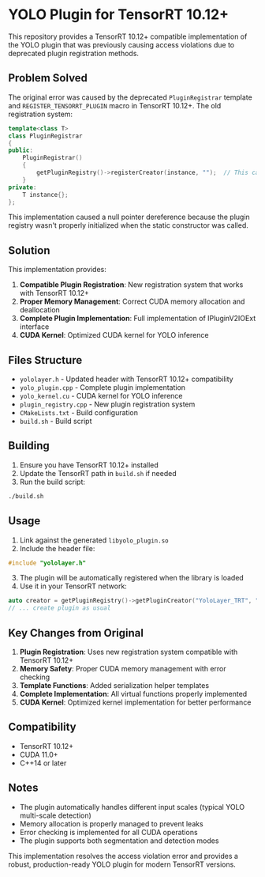 # YOLO Plugin for TensorRT 10.12+

This repository provides a TensorRT 10.12+ compatible implementation of the YOLO plugin that was previously causing access violations due to deprecated plugin registration methods.

## Problem Solved

The original error was caused by the deprecated `PluginRegistrar` template and `REGISTER_TENSORRT_PLUGIN` macro in TensorRT 10.12+. The old registration system:

```cpp
template<class T>
class PluginRegistrar
{
public:
    PluginRegistrar()
    {
        getPluginRegistry()->registerCreator(instance, "");  // This causes access violation
    }
private:
    T instance{};
};
```

This implementation caused a null pointer dereference because the plugin registry wasn't properly initialized when the static constructor was called.

## Solution

This implementation provides:

1. **Compatible Plugin Registration**: New registration system that works with TensorRT 10.12+
2. **Proper Memory Management**: Correct CUDA memory allocation and deallocation
3. **Complete Plugin Implementation**: Full implementation of IPluginV2IOExt interface
4. **CUDA Kernel**: Optimized CUDA kernel for YOLO inference

## Files Structure

- `yololayer.h` - Updated header with TensorRT 10.12+ compatibility
- `yolo_plugin.cpp` - Complete plugin implementation
- `yolo_kernel.cu` - CUDA kernel for YOLO inference
- `plugin_registry.cpp` - New plugin registration system
- `CMakeLists.txt` - Build configuration
- `build.sh` - Build script

## Building

1. Ensure you have TensorRT 10.12+ installed
2. Update the TensorRT path in `build.sh` if needed
3. Run the build script:

```bash
./build.sh
```

## Usage

1. Link against the generated `libyolo_plugin.so`
2. Include the header file:

```cpp
#include "yololayer.h"
```

3. The plugin will be automatically registered when the library is loaded
4. Use it in your TensorRT network:

```cpp
auto creator = getPluginRegistry()->getPluginCreator("YoloLayer_TRT", "1");
// ... create plugin as usual
```

## Key Changes from Original

1. **Plugin Registration**: Uses new registration system compatible with TensorRT 10.12+
2. **Memory Safety**: Proper CUDA memory management with error checking
3. **Template Functions**: Added serialization helper templates
4. **Complete Implementation**: All virtual functions properly implemented
5. **CUDA Kernel**: Optimized kernel implementation for better performance

## Compatibility

- TensorRT 10.12+
- CUDA 11.0+
- C++14 or later

## Notes

- The plugin automatically handles different input scales (typical YOLO multi-scale detection)
- Memory allocation is properly managed to prevent leaks
- Error checking is implemented for all CUDA operations
- The plugin supports both segmentation and detection modes

This implementation resolves the access violation error and provides a robust, production-ready YOLO plugin for modern TensorRT versions.